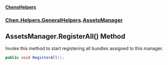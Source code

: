 #### [ChensHelpers](./index.md 'index')
### [Chen.Helpers.GeneralHelpers](./Chen-Helpers-GeneralHelpers.md 'Chen.Helpers.GeneralHelpers').[AssetsManager](./Chen-Helpers-GeneralHelpers-AssetsManager.md 'Chen.Helpers.GeneralHelpers.AssetsManager')
## AssetsManager.RegisterAll() Method
Invoke this method to start registering all bundles assigned to this manager.  
```csharp
public void RegisterAll();
```
